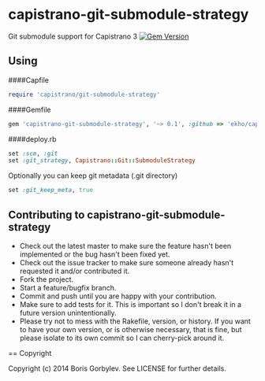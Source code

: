 # capistrano-git-submodule-strategy

Git submodule support for Capistrano 3 [![Gem Version](https://badge.fury.io/rb/capistrano-git-submodule-strategy.svg)](http://badge.fury.io/rb/capistrano-git-submodule-strategy)

## Using

####Capfile
```ruby
require 'capistrano/git-submodule-strategy'
```

####Gemfile
```ruby
gem 'capistrano-git-submodule-strategy', '~> 0.1', :github => 'ekho/capistrano-git-submodule-strategy'
```

####deploy.rb
```ruby
set :scm, :git
set :git_strategy, Capistrano::Git::SubmoduleStrategy
```
Optionally you can keep git metadata (.git directory)
```ruby
set :git_keep_meta, true
```

## Contributing to capistrano-git-submodule-strategy
 
* Check out the latest master to make sure the feature hasn't been implemented or the bug hasn't been fixed yet.
* Check out the issue tracker to make sure someone already hasn't requested it and/or contributed it.
* Fork the project.
* Start a feature/bugfix branch.
* Commit and push until you are happy with your contribution.
* Make sure to add tests for it. This is important so I don't break it in a future version unintentionally.
* Please try not to mess with the Rakefile, version, or history. If you want to have your own version, or is otherwise necessary, that is fine, but please isolate to its own commit so I can cherry-pick around it.

== Copyright

Copyright (c) 2014 Boris Gorbylev. See LICENSE for further details.
